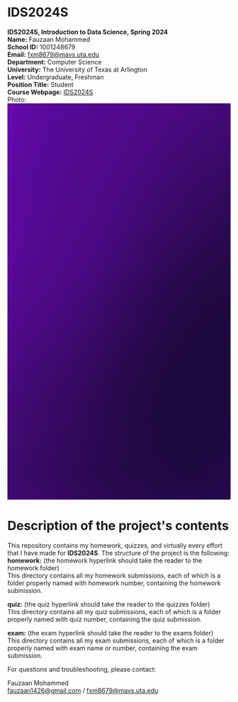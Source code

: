 # IDS2024S
**IDS2024S, Introduction to Data Science, Spring 2024**  
**Name:** Fauzaan Mohammed  
**School ID:** 1001248679  
**Email:** fxm8679@mavs.uta.edu   
**Department:** Computer Science   
**University:**  The University of Texas at Arlington  
**Level:**  Undergraduate, Freshman  
**Position Title:** Student  
**Course Webpage:** [IDS2024S](www.cdslab.org/IDS2024S)  
Photo: ![This is Fauzaan](VJSN0726.JPG)  
# Description of the project's contents #  
This repository contains my homework, quizzes, and virtually every effort that I have made for **IDS2024S**. The structure of the project is the following:  
**homework:** (the homework hyperlink should take the reader to the homework folder)  
This directory contains all my homework submissions, each of which is a folder properly named with homework number, containing the homework submission.  

**quiz:** (the quiz hyperlink should take the reader to the quizzes folder)  
This directory contains all my quiz submissions, each of which is a folder properly named with quiz number, containing the quiz submission.  

**exam:** (the exam hyperlink should take the reader to the exams folder)  
This directory contains all my exam submissions, each of which is a folder properly named with exam name or number, containing the exam submission.  

For questions and troubleshooting, please contact:  

Fauzaan Mohammed  
fauzaan1426@gmail.com / fxm8679@mavs.uta.edu  


